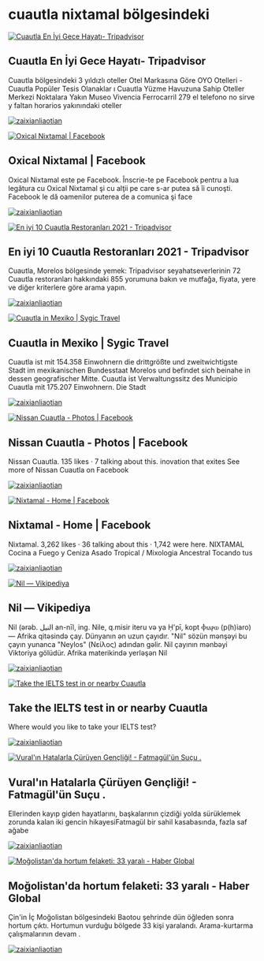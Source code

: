 # cuautla nixtamal bölgesindeki
<a href="https://mnn.zoosnet.net/LR/Chatpre.aspx?id=MNN94995150&p=https://topgrinding.com/" target="_blank">![Cuautla En İyi Gece Hayatı- Tripadvisor](https://github.com/technlg/images/blob/main/39.jpg)</a>
## Cuautla En İyi Gece Hayatı- Tripadvisor
Cuautla bölgesindeki 3 yıldızlı oteller Otel Markasına Göre OYO Otelleri - Cuautla Popüler Tesis Olanaklar ı Cuautla Yüzme Havuzuna Sahip Oteller Merkezi Noktalara Yakın Museo Vivencia Ferrocarril 279 el telefono no sirve y faltan horarios yakınındaki oteller 
<a href="https://mnn.zoosnet.net/LR/Chatpre.aspx?id=MNN94995150&p=https://topgrinding.com/" target="_blank"><img src="https://github.com/technlg/images/raw/main/chat11.jpg" alt="zaixianliaotian"/></a><a href="//whatsapp.shibangsoft.com/WhatsApp.php" ><img src="https://github.com/technlg/images/raw/main/chat11.png" alt=""></a>
<a href="https://mnn.zoosnet.net/LR/Chatpre.aspx?id=MNN94995150&p=https://topgrinding.com/" target="_blank">![Oxical Nixtamal | Facebook](https://github.com/technlg/images/blob/main/60.jpg)</a>
## Oxical Nixtamal | Facebook
Oxical Nixtamal este pe Facebook. Înscrie-te pe Facebook pentru a lua legătura cu Oxical Nixtamal şi cu alţii pe care s-ar putea să îi cunoşti. Facebook le dă oamenilor puterea de a comunica şi face
<a href="https://mnn.zoosnet.net/LR/Chatpre.aspx?id=MNN94995150&p=https://topgrinding.com/" target="_blank"><img src="https://github.com/technlg/images/raw/main/chat11.jpg" alt="zaixianliaotian"/></a><a href="//whatsapp.shibangsoft.com/WhatsApp.php" ><img src="https://github.com/technlg/images/raw/main/chat11.png" alt=""></a>
<a href="https://mnn.zoosnet.net/LR/Chatpre.aspx?id=MNN94995150&p=https://topgrinding.com/" target="_blank">![En iyi 10 Cuautla Restoranları 2021 - Tripadvisor](https://github.com/technlg/images/blob/main/8.jpg)</a>
## En iyi 10 Cuautla Restoranları 2021 - Tripadvisor
Cuautla, Morelos bölgesinde yemek: Tripadvisor seyahatseverlerinin 72 Cuautla restoranları hakkındaki 855 yorumuna bakın ve mutfağa, fiyata, yere ve diğer kriterlere göre arama yapın.
<a href="https://mnn.zoosnet.net/LR/Chatpre.aspx?id=MNN94995150&p=https://topgrinding.com/" target="_blank"><img src="https://github.com/technlg/images/raw/main/chat11.jpg" alt="zaixianliaotian"/></a><a href="//whatsapp.shibangsoft.com/WhatsApp.php" ><img src="https://github.com/technlg/images/raw/main/chat11.png" alt=""></a>
<a href="https://mnn.zoosnet.net/LR/Chatpre.aspx?id=MNN94995150&p=https://topgrinding.com/" target="_blank">![Cuautla in Mexiko | Sygic Travel](https://github.com/technlg/images/blob/main/2.jpg)</a>
## Cuautla in Mexiko | Sygic Travel
Cuautla ist mit 154.358 Einwohnern die drittgrößte und zweitwichtigste Stadt im mexikanischen Bundesstaat Morelos und befindet sich beinahe in dessen geografischer Mitte. Cuautla ist Verwaltungssitz des Municipio Cuautla mit 175.207 Einwohnern. Die Stadt 
<a href="https://mnn.zoosnet.net/LR/Chatpre.aspx?id=MNN94995150&p=https://topgrinding.com/" target="_blank"><img src="https://github.com/technlg/images/raw/main/chat11.jpg" alt="zaixianliaotian"/></a><a href="//whatsapp.shibangsoft.com/WhatsApp.php" ><img src="https://github.com/technlg/images/raw/main/chat11.png" alt=""></a>
<a href="https://mnn.zoosnet.net/LR/Chatpre.aspx?id=MNN94995150&p=https://topgrinding.com/" target="_blank">![Nissan Cuautla - Photos | Facebook](https://github.com/technlg/images/blob/main/46.jpg)</a>
## Nissan Cuautla - Photos | Facebook
Nissan Cuautla. 135 likes · 7 talking about this. inovation that exites See more of Nissan Cuautla on Facebook
<a href="https://mnn.zoosnet.net/LR/Chatpre.aspx?id=MNN94995150&p=https://topgrinding.com/" target="_blank"><img src="https://github.com/technlg/images/raw/main/chat11.jpg" alt="zaixianliaotian"/></a><a href="//whatsapp.shibangsoft.com/WhatsApp.php" ><img src="https://github.com/technlg/images/raw/main/chat11.png" alt=""></a>
<a href="https://mnn.zoosnet.net/LR/Chatpre.aspx?id=MNN94995150&p=https://topgrinding.com/" target="_blank">![Nixtamal - Home | Facebook](https://github.com/technlg/images/blob/main/21.jpg)</a>
## Nixtamal - Home | Facebook
Nixtamal. 3,262 likes · 36 talking about this · 1,742 were here. NIXTAMAL Cocina a Fuego y Ceniza Asado Tropical / Mixologia Ancestral Tocando tus
<a href="https://mnn.zoosnet.net/LR/Chatpre.aspx?id=MNN94995150&p=https://topgrinding.com/" target="_blank"><img src="https://github.com/technlg/images/raw/main/chat11.jpg" alt="zaixianliaotian"/></a><a href="//whatsapp.shibangsoft.com/WhatsApp.php" ><img src="https://github.com/technlg/images/raw/main/chat11.png" alt=""></a>
<a href="https://mnn.zoosnet.net/LR/Chatpre.aspx?id=MNN94995150&p=https://topgrinding.com/" target="_blank">![Nil — Vikipediya](https://github.com/technlg/images/blob/main/12.jpg)</a>
## Nil — Vikipediya
Nil (ərəb. النيل‎‎ an-nīl, ing. Nile, q.misir iteru və ya Ḥ'pī, kopt Ⲫⲓⲁⲣⲱ (p(h)iaro) — Afrika qitəsində çay. Dünyanın ən uzun çayıdır. "Nil" sözün mənşəyi bu çayın yunanca "Neylos" (Νείλος) adından gəlir. Nil çayının mənbəyi Viktoriya gölüdür. Afrika materikində yerləşən Nil 
<a href="https://mnn.zoosnet.net/LR/Chatpre.aspx?id=MNN94995150&p=https://topgrinding.com/" target="_blank"><img src="https://github.com/technlg/images/raw/main/chat11.jpg" alt="zaixianliaotian"/></a><a href="//whatsapp.shibangsoft.com/WhatsApp.php" ><img src="https://github.com/technlg/images/raw/main/chat11.png" alt=""></a>
<a href="https://mnn.zoosnet.net/LR/Chatpre.aspx?id=MNN94995150&p=https://topgrinding.com/" target="_blank">![Take the IELTS test in or nearby Cuautla](https://github.com/technlg/images/blob/main/14.jpg)</a>
## Take the IELTS test in or nearby Cuautla
Where would you like to take your IELTS test?
<a href="https://mnn.zoosnet.net/LR/Chatpre.aspx?id=MNN94995150&p=https://topgrinding.com/" target="_blank"><img src="https://github.com/technlg/images/raw/main/chat11.jpg" alt="zaixianliaotian"/></a><a href="//whatsapp.shibangsoft.com/WhatsApp.php" ><img src="https://github.com/technlg/images/raw/main/chat11.png" alt=""></a>
<a href="https://mnn.zoosnet.net/LR/Chatpre.aspx?id=MNN94995150&p=https://topgrinding.com/" target="_blank">![Vural'ın Hatalarla Çürüyen Gençliği! - Fatmagül'ün Suçu .](https://github.com/technlg/images/blob/main/63.jpg)</a>
## Vural'ın Hatalarla Çürüyen Gençliği! - Fatmagül'ün Suçu .
Ellerinden kayıp giden hayatlarını, başkalarının çizdiği yolda sürüklemek zorunda kalan iki gencin hikayesiFatmagül bir sahil kasabasında, fazla saf ağabe
<a href="https://mnn.zoosnet.net/LR/Chatpre.aspx?id=MNN94995150&p=https://topgrinding.com/" target="_blank"><img src="https://github.com/technlg/images/raw/main/chat11.jpg" alt="zaixianliaotian"/></a><a href="//whatsapp.shibangsoft.com/WhatsApp.php" ><img src="https://github.com/technlg/images/raw/main/chat11.png" alt=""></a>
<a href="https://mnn.zoosnet.net/LR/Chatpre.aspx?id=MNN94995150&p=https://topgrinding.com/" target="_blank">![Moğolistan'da hortum felaketi: 33 yaralı - Haber Global](https://github.com/technlg/images/blob/main/9.jpg)</a>
## Moğolistan'da hortum felaketi: 33 yaralı - Haber Global
Çin'in İç Moğolistan bölgesindeki Baotou şehrinde dün öğleden sonra hortum çıktı. Hortumun vurduğu bölgede 33 kişi yaralandı. Arama-kurtarma çalışmalarının devam .
<a href="https://mnn.zoosnet.net/LR/Chatpre.aspx?id=MNN94995150&p=https://topgrinding.com/" target="_blank"><img src="https://github.com/technlg/images/raw/main/chat11.jpg" alt="zaixianliaotian"/></a><a href="//whatsapp.shibangsoft.com/WhatsApp.php" ><img src="https://github.com/technlg/images/raw/main/chat11.png" alt=""></a>
